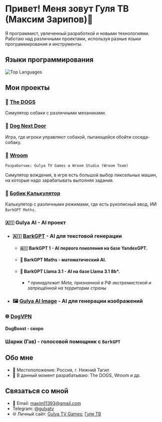 # Привет! Меня зовут Гуля ТВ (Максим Зарипов)👋

Я программист, увлеченный разработкой и новыми технологиями. Работаю над различными проектами, используя разные языки программирования и инструменты.

## Языки программирования

![Top Languages](https://github-readme-stats.vercel.app/api/top-langs/?username=GulyaTV&layout=compact&hide=html&theme=dark)

## Мои проекты
### 🏦 [The DOGS](https://gulyatvgames.tilda.ws/thedogs)
Симулятор собаки с различными механиками.

### 🐶 [Dog Next Door](https://gulyatvgames.tilda.ws/hellodog)
Игра, где игроки управляют собакой, пытающейся обойти соседа-собаку.

### 🚗 [Wroom](https://gulyatvgames.tilda.ws/wroom)
```Разработчик: Gulya TV Games и Wroom Studio (Wroom Team)```
<p>Симулятор вождения, в игре есть большой выбор пиксельных машин, на которые надо зарабатывать выполняя задания.</p>

### 🔢 [Бобик Калькулятор](https://bobik.gulyatv.ru)
Калькулятор с различными режимами, где есть рукописный ввод, ИИ ```BarkGPT Maths```.

### 🇦🇮 Gulya AI - AI проект
- ### 🇦🇮 [BarkGPT](https://bark.gulyatv.ru) - AI для текстовой генерации
  - #### 🇦🇮 BarkGPT 1 - AI первого поколения на базе YandexGPT.
  - #### 🔢 BarkGPT Maths - математический AI.
  - #### 🦙 BarkGPT Llama 3.1 - AI на базе Llama 3.1 8b*.
    - <i>* принадлежит Meta, признанной в РФ экстремистской и запрещённой на территории страны</i>
- ### 🖼️ [Gulya AI Image](https://bark.gulyatv.ru/gulyaai-image) - AI для генерации изображений

### 🌐 [DogVPN](https://dogvpn.gulyatv.ru)
#### DogBoost - скоро

### Шарик (Гав) - голосовой помощник с ```BarkGPT```

## Обо мне

- 📍 Местоположение: Россия, г. Нижний Тагил
- 💼 В данный момент разрабатываю: The DOGS, Wroom и др.

## Связаться со мной

- 📧 Email: [maxim11393@gmail.com](mailto:maxim11393@gmail.com)
- Telegram: [@gulyatv](https://t.me/gulyatv)
- 🌐 Личный сайт: [Gulya TV Games](https://gulyatvgames.tilda.ws); [Гуля ТВ](https://www.gulyatv.ru)
